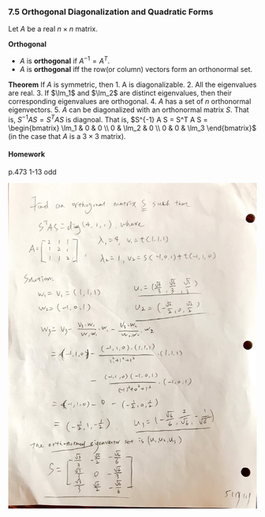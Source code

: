 ### 7.5 Orthogonal Diagonalization and Quadratic Forms
Let $A$ be a real $n \times n$ matrix.

**Orthogonal**
+ $A$ is **orthogonal** if $A^{-1} = A^T$.
+ $A$ is **orthogonal** iff the row(or column) vectors form an orthonormal set.

**Theorem**
If $A$ is symmetric, then
1\. A is diagonalizable.
2\. All the eigenvalues are real.
3\. If $\lm_1$ and $\lm_2$ are distinct eigenvalues, then their corresponding eigenvalues are orthogonal.
4\. $A$ has a set of $n$ orthonormal eigenvectors.
5\. $A$ can be diagonalized with an orthonormal matrix $S$.
That is, $S^{-1} A S = S^T A S$ is diagnoal.
That is, $S^{-1} A S = S^T A S = \begin{bmatrix} \lm_1 & 0 & 0 \\ 0 & \lm_2  & 0 \\ 0 & 0 & \lm_3 \end{bmatrix}$ (in the case that $A$ is a $3\times 3$ matrix).

#### Homework
p.473 1-13 odd

![Graph](../assets/orthogonal_diagnonalization.JPG)

